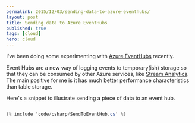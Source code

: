 ```yaml
---
permalink: 2015/12/03/sending-data-to-azure-eventhubs/
layout: post
title: Sending data to Azure EventHubs
published: true
tags: [cloud]
hero: cloud
---
```


I've been doing some experimenting with [Azure EventHubs](https://azure.microsoft.com/en-gb/services/event-hubs/) recently.

Event Hubs are a new way of logging events to temporary(ish) storage so that they can be consumed by other Azure
services, like [Stream Analytics](https://azure.microsoft.com/en-gb/services/stream-analytics/). The main positive for me is
it has much better performance characteristics than table storage.

Here's a snippet to illustrate sending a piece of data to an event hub.

```csharp

{% include 'code/csharp/SendToEventHub.cs' %}

```
